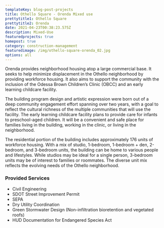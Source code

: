 ```yaml
---
templateKey: blog-post-projects
title: Othello Square - Orenda Mixed use
prettytitle1: Othello Square
prettytitle2: Orenda
date: 2021-04-23T00:38:23.575Z
description: Mixed-Use
featuredprojects: true
homepost: true
category: construction-management
featuredimage: /img/othello-square-orenda_02.jpg
options: all
---
```

Orenda provides neighborhood housing atop a large commercial base. It seeks to help minimize displacement in the Othello neighborhood by providing workforce housing. It also aims to support the community with the inclusion of the Odessa Brown Children’s Clinic (OBCC) and an early learning childcare facility.

The building program design and artistic expression were born out of a deep community engagement effort spanning over two years, with a goal to reflect the cultural richness of the multiple communities that will use the facility. The early learning childcare facility plans to provide care for infants to preschool-aged children. It will be a convenient and safe place for families living in the building, working in the clinic, or living in the neighborhood.

The residential portion of the building includes approximately 176 units of workforce housing. With a mix of studio, 1-bedroom, 1-bedroom + den, 2-bedroom, and 3-bedroom units, the building can be home to various people and lifestyles. While studios may be ideal for a single person, 3-bedroom units may be of interest to families or roommates. The diverse unit mix reflects the evolving needs of the Othello neighborhood.

### Provided Services

* Civil Engineering
* SDOT Street Improvement Permit
* SEPA
* Dry Utility Coordination
* Green Stormwater Design (Non-infiltration bioretention and vegetated roofs)
* HUD Documentation for Endangered Species Act